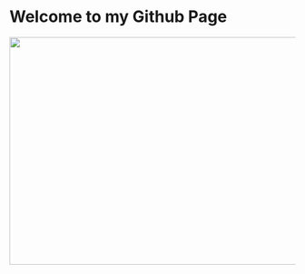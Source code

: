 # Welcome to my Github Page

<img src="https://github.com/GaganChaudhary6378/reame.md/blob/main/github%20gif.gif" width="800" height="400" class="image--animated" />
<img class="image--animated freezeframe-responsive" />
